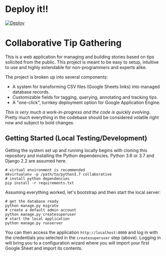 # Deploy it!!
 [![Deploy](https://www.herokucdn.com/deploy/button.svg)](https://heroku.com/deploy?template=https://github.com/propublica/django-collaborative/tree/heroku)


# Collaborative Tip Gathering

This is a web application for managing and building stories based on
tips solicited from the public. This project is meant to be easy to
setup, intuitive to use and highly extendable for non-programmers and
experts alike.

The project is broken up into several components:
- A system for transforming CSV files (Google Sheets links) into
  managed database records.
- Customizable fields for tagging, querying, annotating and tracking tips.
- A "one-click", turnkey deployment option for Google Application Engine.

_This is very much a work-in-progress and the code is quickly evolving._ Pretty much everything in the codebase should be considered volatile right now and subject to bold changes.

## Getting Started (Local Testing/Development)

Getting the system set up and running locally begins with cloning this
repository and installing the Python dependencies. Python 3.6 or 3.7 and Django 2.2 are assumed here.

    # virtual environment is recommended
    mkvirtualenv -p /path/to/python3.7 collaborative
    # install python dependencies
    pip install -r requirements.txt

Assuming everything worked, let's bootstrap and then start the local server:

    # get the database ready
    python manage.py migrate
    # create a default admin account
    python manage.py createsuperuser
    # start the local application
    python manage.py runserver

You can then access the application `http://localhost:8000` and log
in with the credentials you selected in the `createsuperuser` step
(above). Logging in will bring you to a configuration wizard where
you will import your first Google Sheet and import its contents.
